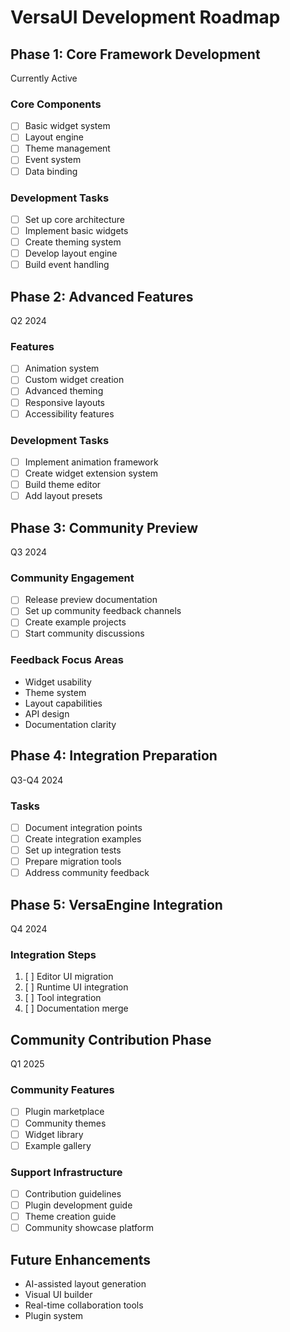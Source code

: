 # VersaUI Development Roadmap

## Phase 1: Core Framework Development
Currently Active

### Core Components
- [ ] Basic widget system
- [ ] Layout engine
- [ ] Theme management
- [ ] Event system
- [ ] Data binding

### Development Tasks
- [ ] Set up core architecture
- [ ] Implement basic widgets
- [ ] Create theming system
- [ ] Develop layout engine
- [ ] Build event handling

## Phase 2: Advanced Features
Q2 2024

### Features
- [ ] Animation system
- [ ] Custom widget creation
- [ ] Advanced theming
- [ ] Responsive layouts
- [ ] Accessibility features

### Development Tasks
- [ ] Implement animation framework
- [ ] Create widget extension system
- [ ] Build theme editor
- [ ] Add layout presets

## Phase 3: Community Preview
Q3 2024

### Community Engagement
- [ ] Release preview documentation
- [ ] Set up community feedback channels
- [ ] Create example projects
- [ ] Start community discussions

### Feedback Focus Areas
- Widget usability
- Theme system
- Layout capabilities
- API design
- Documentation clarity

## Phase 4: Integration Preparation
Q3-Q4 2024

### Tasks
- [ ] Document integration points
- [ ] Create integration examples
- [ ] Set up integration tests
- [ ] Prepare migration tools
- [ ] Address community feedback

## Phase 5: VersaEngine Integration
Q4 2024

### Integration Steps
1. [ ] Editor UI migration
2. [ ] Runtime UI integration
3. [ ] Tool integration
4. [ ] Documentation merge

## Community Contribution Phase
Q1 2025

### Community Features
- [ ] Plugin marketplace
- [ ] Community themes
- [ ] Widget library
- [ ] Example gallery

### Support Infrastructure
- [ ] Contribution guidelines
- [ ] Plugin development guide
- [ ] Theme creation guide
- [ ] Community showcase platform

## Future Enhancements
- AI-assisted layout generation
- Visual UI builder
- Real-time collaboration tools
- Plugin system 